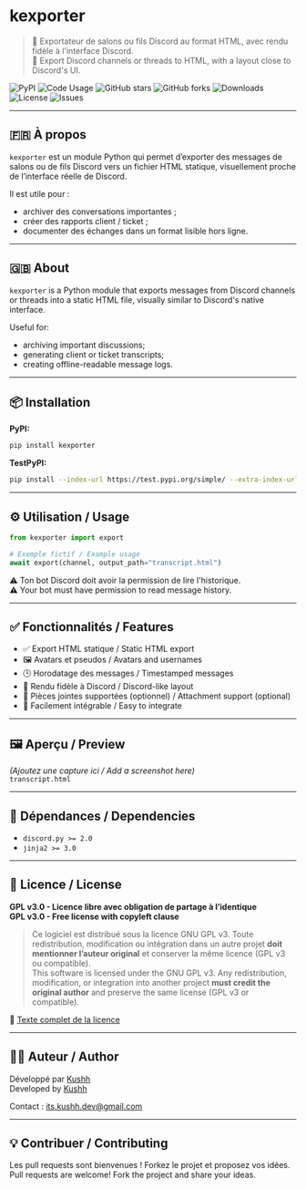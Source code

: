 # kexporter

> 🧾 Exportateur de salons ou fils Discord au format HTML, avec rendu fidèle à l'interface Discord.  
> 🧾 Export Discord channels or threads to HTML, with a layout close to Discord's UI.

![PyPI](https://img.shields.io/pypi/v/kexporter?style=flat-square&color=0a7cdb)
![Code Usage](https://img.shields.io/badge/code%20used-90%%25-0a7cdb?style=flat-square)
![GitHub stars](https://img.shields.io/github/stars/ton-user/kexporter?style=flat-square&color=0a7cdb)
![GitHub forks](https://img.shields.io/github/forks/ton-user/kexporter?style=flat-square&color=0a7cdb)
![Downloads](https://img.shields.io/pypi/dt/kexporter?style=flat-square&color=0a7cdb)
![License](https://img.shields.io/badge/license-GPL--3.0-0a7cdb?style=flat-square)
![Issues](https://img.shields.io/github/issues/ton-user/kexporter?style=flat-square&color=0a7cdb)

---

## 🇫🇷 À propos

`kexporter` est un module Python qui permet d’exporter des messages de salons ou de fils Discord vers un fichier HTML statique, visuellement proche de l’interface réelle de Discord.

Il est utile pour :
- archiver des conversations importantes ;
- créer des rapports client / ticket ;
- documenter des échanges dans un format lisible hors ligne.

---

## 🇬🇧 About

`kexporter` is a Python module that exports messages from Discord channels or threads into a static HTML file, visually similar to Discord's native interface.

Useful for:
- archiving important discussions;
- generating client or ticket transcripts;
- creating offline-readable message logs.

---

## 📦 Installation

**PyPI:**

```bash
pip install kexporter
```

**TestPyPI:**

```bash
pip install --index-url https://test.pypi.org/simple/ --extra-index-url https://pypi.org/simple kexporter
```

---

## ⚙️ Utilisation / Usage

```python
from kexporter import export

# Exemple fictif / Example usage
await export(channel, output_path="transcript.html")
```

⚠️ Ton bot Discord doit avoir la permission de lire l'historique.  
⚠️ Your bot must have permission to read message history.

---

## ✅ Fonctionnalités / Features

- ✅ Export HTML statique / Static HTML export
- 🖼️ Avatars et pseudos / Avatars and usernames
- 🕒 Horodatage des messages / Timestamped messages
- 🎨 Rendu fidèle à Discord / Discord-like layout
- 📎 Pièces jointes supportées (optionnel) / Attachment support (optional)
- 🔧 Facilement intégrable / Easy to integrate

---

## 🖼️ Aperçu / Preview

*(Ajoutez une capture ici / Add a screenshot here)*  
`transcript.html`

---

## 🔧 Dépendances / Dependencies

- `discord.py >= 2.0`
- `jinja2 >= 3.0`

---

## 📄 Licence / License

**GPL v3.0 - Licence libre avec obligation de partage à l’identique**  
**GPL v3.0 - Free license with copyleft clause**

> Ce logiciel est distribué sous la licence GNU GPL v3. Toute redistribution, modification ou intégration dans un autre projet **doit mentionner l’auteur original** et conserver la même licence (GPL v3 ou compatible).  
> This software is licensed under the GNU GPL v3. Any redistribution, modification, or integration into another project **must credit the original author** and preserve the same license (GPL v3 or compatible).

🔗 [Texte complet de la licence](https://www.gnu.org/licenses/gpl-3.0.fr.html)

---

## 🙋‍♂️ Auteur / Author

Développé par [Kushh](https://github.com/itsKushh)  
Developed by [Kushh](https://github.com/itsKushh)

Contact : [its.kushh.dev@gmail.com](mailto:its.kushh.dev@gmail.com)

---

## 💡 Contribuer / Contributing

Les pull requests sont bienvenues ! Forkez le projet et proposez vos idées.  
Pull requests are welcome! Fork the project and share your ideas.
